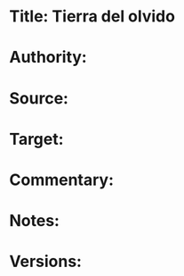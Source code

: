 # Title: Tierra del olvido

# Authority: 

# Source:

# Target:  

# Commentary:  

# Notes:  

# Versions:  
